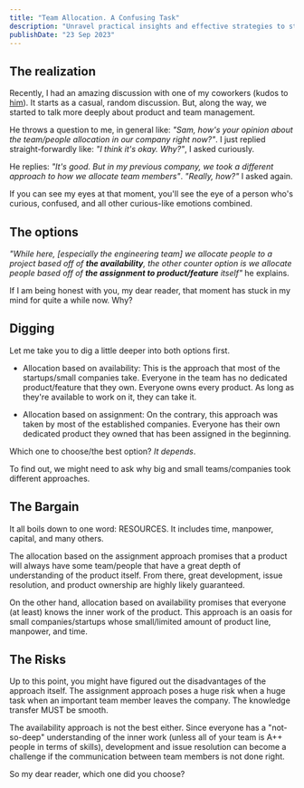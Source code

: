 ```yaml
---
title: "Team Allocation. A Confusing Task"
description: "Unravel practical insights and effective strategies to streamline this pivotal aspect of team management for optimal project outcomes."
publishDate: "23 Sep 2023"
---
```


## The realization

Recently, I had an amazing discussion with one of my coworkers (kudos to [him](https://www.linkedin.com/in/asri-hanif-ronaza)). It starts as a casual, random discussion. But, along the way, we started to talk more deeply about product and team management.

He throws a question to me, in general like: *"Sam, how's your opinion about the team/people allocation in our company right now?"*. I just replied straight-forwardly like: *"I think it's okay. Why?"*, I asked curiously.

He replies: *"It's good. But in my previous company, we took a different approach to how we allocate team members"*. *"Really, how?"* I asked again.

If you can see my eyes at that moment, you'll see the eye of a person who's curious, confused, and all other curious-like emotions combined.

## The options

*"While here, [especially the engineering team] we allocate people to a project based off of **the availability**, the other counter option is we allocate people based off of **the assignment to product/feature** itself"* he explains.


If I am being honest with you, my dear reader, that moment has stuck in my mind for quite a while now. Why?


## Digging

Let me take you to dig a little deeper into both options first.

- Allocation based on availability: This is the approach that most of the startups/small companies take. Everyone in the team has no dedicated product/feature that they own. Everyone owns every product. As long as they're available to work on it, they can take it.

- Allocation based on assignment: On the contrary, this approach was taken by most of the established companies. Everyone has their own dedicated product they owned that has been assigned in the beginning.

Which one to choose/the best option? *It depends*.


To find out, we might need to ask why big and small teams/companies took different approaches.

## The Bargain

It all boils down to one word: RESOURCES. It includes time, manpower, capital, and many others.

The allocation based on the assignment approach promises that a product will always have some team/people that have a great depth of understanding of the product itself. From there, great development, issue resolution, and product ownership are highly likely guaranteed.


On the other hand, allocation based on availability promises that everyone (at least) knows the inner work of the product. This approach is an oasis for small companies/startups whose small/limited amount of product line, manpower, and time.

## The Risks

Up to this point, you might have figured out the disadvantages of the approach itself. The assignment approach poses a huge risk when a huge task when an important team member leaves the company. The knowledge transfer MUST be smooth.


The availability approach is not the best either. Since everyone has a "not-so-deep" understanding of the inner work (unless all of your team is A++ people in terms of skills), development and issue resolution can become a challenge if the communication between team members is not done right.


So my dear reader, which one did you choose?
